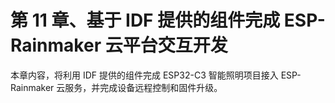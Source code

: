 # 第 11 章、基于 IDF 提供的组件完成 ESP-Rainmaker 云平台交互开发

本章内容，将利用 IDF 提供的组件完成 ESP32-C3 智能照明项目接入 ESP-Rainmaker 云服务，并完成设备远程控制和固件升级。